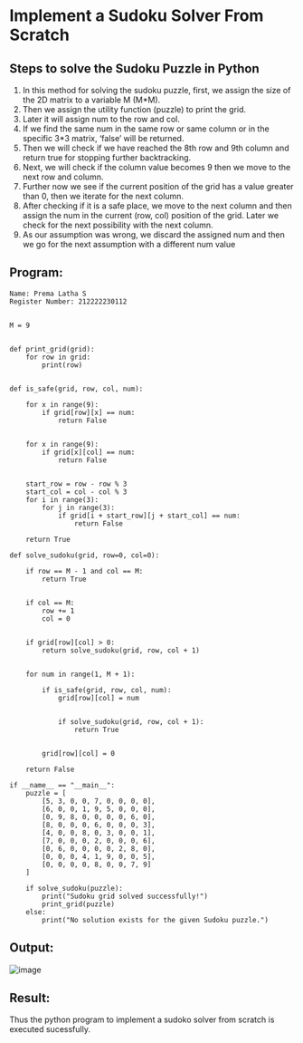 # Implement a Sudoku Solver From Scratch
## Steps to solve the Sudoku Puzzle in Python
<ol>
  <li>In this method for solving the sudoku puzzle, first, we assign the size of the 2D matrix to a variable M (M*M).</li>
 <li>Then we assign the utility function (puzzle) to print the grid.</li>
<li>Later it will assign num to the row and col.</li>
<li>If we find the same num in the same row or same column or in the specific 3*3 matrix, ‘false’ will be returned.</li>
<li>Then we will check if we have reached the 8th row and 9th column and return true for stopping further backtracking.</li>
<li>Next, we will check if the column value becomes 9 then we move to the next row and column.</li>
<li>Further now we see if the current position of the grid has a value greater than 0, then we iterate for the next column.</li>
<li>After checking if it is a safe place, we move to the next column and then assign the num in the current (row, col) position of the grid. Later we check for the next possibility with the next column.</li>
<li>As our assumption was wrong, we discard the assigned num and then we go for the next assumption with a different num value</li>
</ol>

## Program:
```
Name: Prema Latha S
Register Number: 212222230112
```
```

M = 9


def print_grid(grid):
    for row in grid:
        print(row)


def is_safe(grid, row, col, num):
    
    for x in range(9):
        if grid[row][x] == num:
            return False

    
    for x in range(9):
        if grid[x][col] == num:
            return False

    
    start_row = row - row % 3
    start_col = col - col % 3
    for i in range(3):
        for j in range(3):
            if grid[i + start_row][j + start_col] == num:
                return False

    return True

def solve_sudoku(grid, row=0, col=0):
    
    if row == M - 1 and col == M:
        return True

    
    if col == M:
        row += 1
        col = 0


    if grid[row][col] > 0:
        return solve_sudoku(grid, row, col + 1)

    
    for num in range(1, M + 1):
        
        if is_safe(grid, row, col, num):
            grid[row][col] = num

            
            if solve_sudoku(grid, row, col + 1):
                return True

        
        grid[row][col] = 0

    return False

if __name__ == "__main__":
    puzzle = [
        [5, 3, 0, 0, 7, 0, 0, 0, 0],
        [6, 0, 0, 1, 9, 5, 0, 0, 0],
        [0, 9, 8, 0, 0, 0, 0, 6, 0],
        [8, 0, 0, 0, 6, 0, 0, 0, 3],
        [4, 0, 0, 8, 0, 3, 0, 0, 1],
        [7, 0, 0, 0, 2, 0, 0, 0, 6],
        [0, 6, 0, 0, 0, 0, 2, 8, 0],
        [0, 0, 0, 4, 1, 9, 0, 0, 5],
        [0, 0, 0, 0, 8, 0, 0, 7, 9]
    ]

    if solve_sudoku(puzzle):
        print("Sudoku grid solved successfully!")
        print_grid(puzzle)
    else:
        print("No solution exists for the given Sudoku puzzle.")
```

## Output:

![image](https://github.com/user-attachments/assets/e18ffc40-9ab3-49aa-b200-19584cb1ac3e)

## Result:
Thus the python program to implement a sudoko solver from scratch is executed sucessfully.

